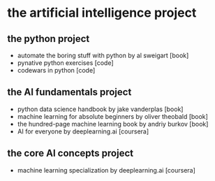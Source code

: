 # the artificial intelligence project

## the python project
* automate the boring stuff with python by al sweigart [book]
* pynative python exercises [code]
* codewars in python [code]

## the AI fundamentals project
* python data science handbook by jake vanderplas [book]
* machine learning for absolute beginners by oliver theobald [book]
* the hundred-page machine learning book by andriy burkov [book]
* AI for everyone by deeplearning.ai [coursera]

## the core AI concepts project
* machine learning specialization by deeplearning.ai [coursera]